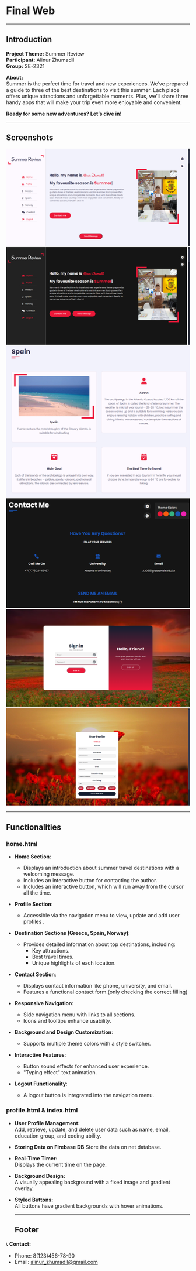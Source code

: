 # Final Web

---

## Introduction

**Project Theme:** Summer Review  
**Participant:** Alinur Zhumadil  
**Group:** SE-2321  

**About:**  
Summer is the perfect time for travel and new experiences. We’ve prepared a guide to three of the best destinations to visit this summer. Each place offers unique attractions and unforgettable moments. Plus, we’ll share three handy apps that will make your trip even more enjoyable and convenient.  

**Ready for some new adventures? Let’s dive in!**

---

## Screenshots

![Home_Page 1](IMG/home-1.png)
![Home_Page 2](IMG/home-2.png)
![Home_Page 3](IMG/home-3.png)
![Home_Page 4](IMG/home-4.png)
![Login_Page](IMG/login.png)
![Profile_Page](IMG/profile.png)

---

## Functionalities
### home.html
- **Home Section**:
  - Displays an introduction about summer travel destinations with a welcoming message.
  - Includes an interactive button for contacting the author.
  - Includes an interactive button, which will run away from the cursor all the time.

- **Profile Section**:
  - Accessible via the navigation menu to view, update and add user profiles .

- **Destination Sections (Greece, Spain, Norway)**:
  - Provides detailed information about top destinations, including:
    - Key attractions.
    - Best travel times.
    - Unique highlights of each location.

- **Contact Section**:
  - Displays contact information like phone, university, and email.
  - Features a functional contact form.(only checking the correct filling)

- **Responsive Navigation**:
  - Side navigation menu with links to all sections.
  - Icons and tooltips enhance usability.

- **Background and Design Customization**:
  - Supports multiple theme colors with a style switcher.

- **Interactive Features**:
  - Button sound effects for enhanced user experience.
  - "Typing effect" text animation.

- **Logout Functionality**:
  - A logout button is integrated into the navigation menu.

### profile.html & index.html
- **User Profile Management:**  
  Add, retrieve, update, and delete user data such as name, email, education group, and coding ability.

- **Storing Data on Firebase DB**
  Store the data on net database.
  
- **Real-Time Timer:**  
  Displays the current time on the page.

- **Background Design:**  
  A visually appealing background with a fixed image and gradient overlay.

- **Styled Buttons:**  
  All buttons have gradient backgrounds with hover animations.

  ---

  ## Footer

📞 **Contact:**  
- Phone: 8(123)456-78-90  
- Email: alinur_zhumadil@gmail.com
